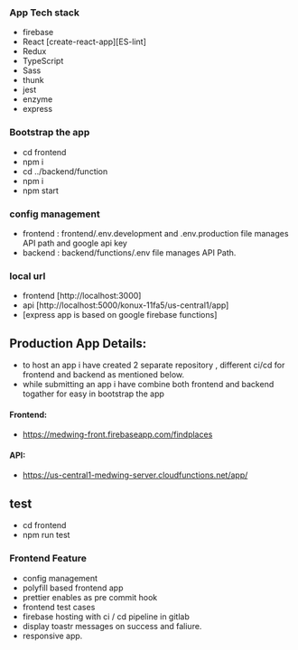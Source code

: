 ### App Tech stack
- firebase
- React [create-react-app][ES-lint]
- Redux
- TypeScript
- Sass
- thunk
- jest
- enzyme
- express

### Bootstrap the app
- cd frontend
- npm i
- cd ../backend/function
- npm i
- npm start

### config management
- frontend  : frontend/.env.development and .env.production file manages API path and google api key
- backend : backend/functions/.env file manages API Path.

### local url
- frontend [http://localhost:3000]
- api [http://localhost:5000/konux-11fa5/us-central1/app]
- [express app is based on google firebase functions]

## Production App Details:
- to host an app i have created 2 separate repository , different ci/cd for frontend and backend as mentioned below.
- while submitting an app i have combine both frontend and backend togather for easy in bootstrap the app

#### Frontend:
- https://medwing-front.firebaseapp.com/findplaces

#### API:
- https://us-central1-medwing-server.cloudfunctions.net/app/

## test 
- cd frontend
- npm run test

### Frontend Feature
- config management
- polyfill based frontend app
- prettier enables as pre commit hook
- frontend test cases
- firebase hosting with ci / cd pipeline in gitlab
- display toastr messages on success and faliure.
- responsive app.
